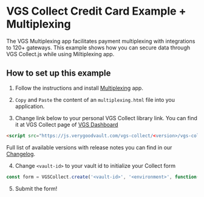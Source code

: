 # VGS Collect Credit Card Example + Multiplexing

The VGS Multiplexing app facilitates payment multiplexing with integrations to 120+ gateways. This example shows how you can secure data through VGS Collect.js while using Miltiplexing app.

## How to set up this example

1. Follow the instructions and install [Multiplexing](https://github.com/verygoodsecurity/multiplexing/blob/master/integration/README.md) app.

2. `Copy` and `Paste` the content of an `multiplexing.html` file into you application.

3. Change link below to your personal VGS Collect library link. You can find it at VGS Collect page of [VGS Dashboard](https://dashboard.verygoodsecurity.com/)

```html
<script src="https://js.verygoodvault.com/vgs-collect/<version>/vgs-collect.js"></script>
```
Full list of available versions with release notes you can find in our [Changelog](https://www.verygoodsecurity.com/docs/vgs-collect/js/changelog).

4. Change `<vault-id>` to your vault id to initialize your Collect form

```javascript
const form = VGSCollect.create('<vault-id>', '<environment>', function(state) {});
```

5. Submit the form!

